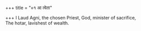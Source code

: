 +++
title = "०१ आ त्वेता"

+++
I Laud Agni, the chosen Priest, God, minister of sacrifice,  
   The hotar, lavishest of wealth.